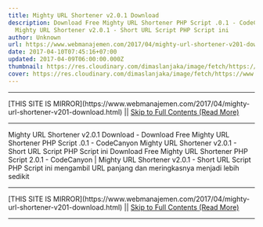 ```yaml
---
title: Mighty URL Shortener v2.0.1 Download
description: Download Free Mighty URL Shortener PHP Script .0.1 - CodeCanyon
  Mighty URL Shortener v2.0.1 - Short URL Script PHP Script ini
author: Unknown
url: https://www.webmanajemen.com/2017/04/mighty-url-shortener-v201-download.html
date: 2017-04-10T07:45:16+07:00
updated: 2017-04-09T06:00:00.000Z
thumbnail: https://res.cloudinary.com/dimaslanjaka/image/fetch/https://www.jojothemes.com/wp-content/uploads/2016/07/Mighty-URL-Shortener-v1.0.1-%E2%80%93-Short-URL-Script.jpg
cover: https://res.cloudinary.com/dimaslanjaka/image/fetch/https://www.jojothemes.com/wp-content/uploads/2016/07/Mighty-URL-Shortener-v1.0.1-%E2%80%93-Short-URL-Script.jpg
---
```


<hr/> [THIS SITE IS MIRROR](https://www.webmanajemen.com/2017/04/mighty-url-shortener-v201-download.html) || <a href="https://www.webmanajemen.com/2017/04/mighty-url-shortener-v201-download.html" rel="follow" class="button" id="read-more">Skip to Full Contents (Read More)</a> <hr/> Mighty URL Shortener v2.0.1 Download - Download Free Mighty URL Shortener PHP Script .0.1 - CodeCanyon Mighty URL Shortener v2.0.1 - Short URL Script PHP Script ini Download Free Mighty URL Shortener PHP Script 2.0.1 - CodeCanyon |    Mighty URL Shortener v2.0.1 - Short URL Script   
PHP Script ini mengambil URL panjang dan meringkasnya menjadi     lebih sedikit  <hr/> [THIS SITE IS MIRROR](https://www.webmanajemen.com/2017/04/mighty-url-shortener-v201-download.html) || <a href="https://www.webmanajemen.com/2017/04/mighty-url-shortener-v201-download.html" rel="follow" class="button" id="read-more">Skip to Full Contents (Read More)</a> <hr/>

<script>
    if (location.host.includes('dimaslanjaka12')) {
      location.replace('https://www.webmanajemen.com/2017/04/mighty-url-shortener-v201-download.html');
    }
  </script>